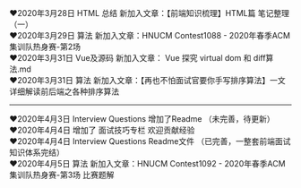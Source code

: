  ❤2020年3月28日 HTML 总结 新加入文章：【前端知识梳理】HTML篇 笔记整理（一）<br/>
 ❤2020年3月29日 算法 新加入文章：HNUCM Contest1088 - 2020年春季ACM集训队热身赛-第2场 <br/>
 ❤2020年3月31日 Vue及源码 新加入文章： Vue 探究 virtual dom 和 diff算法.md <br/>
 ❤2020年3月31日 算法 新加入文章：【再也不怕面试官要你手写排序算法】一文详细解读前后端之各种排序算法 <br/>
 
 <hr/>
 
 ❤2020年4月3日 Interview Questions 增加了Readme （未完善，待更新） <br/>
 ❤2020年4月4日 增加了 面试技巧专栏 欢迎贡献经验 <br/>
 ❤2020年4月4日 Interview Questions Readme文件 （已完善，一整套前端面试知识体系完结） <br/>
 ❤2020年4月5日 算法 新加入文章：HNUCM Contest1092 - 2020年春季ACM集训队热身赛-第3场 比赛题解 <br/>
